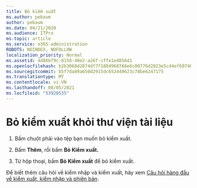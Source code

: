 ```yaml
---
title: Bỏ kiểm xuất
ms.author: pebaum
author: pebaum
ms.date: 04/21/2020
ms.audience: ITPro
ms.topic: article
ms.service: o365-administration
ROBOTS: NOINDEX, NOFOLLOW
localization_priority: Normal
ms.assetid: 4d86bf9c-8158-40e2-a26f-cffe1ed856d1
ms.openlocfilehash: b2b3068d2874df7f1884968766e6c00776d2023e5c44ef697401485b57f9fadf
ms.sourcegitcommit: b5f7da89a650d2915dc652449623c78be6247175
ms.translationtype: MT
ms.contentlocale: vi-VN
ms.lasthandoff: 08/05/2021
ms.locfileid: "53928535"
---
```

# <a name="discard-a-check-out-from-a-document-library"></a>Bỏ kiểm xuất khỏi thư viện tài liệu

1. Bấm chuột phải vào tệp bạn muốn bỏ kiểm xuất.
    
2. Bấm **Thêm**, rồi bấm **Bỏ Kiểm xuất.** 
    
3. Từ hộp thoại, bấm **Bỏ Kiểm xuất** để bỏ kiểm xuất. 
    
Để biết thêm câu hỏi về kiểm nhập và kiểm xuất, hãy xem [Câu hỏi hàng đầu về kiểm xuất, kiểm nhập và phiên bản](https://go.microsoft.com/fwlink/?linkid=2018786).
  

